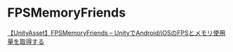 # FPSMemoryFriends
[【UnityAsset】FPSMemoryFriends – UnityでAndroid/iOSのFPSとメモリ使用量を取得する](https://tempura-kingdom.jp/fpsmemoryfriends/)
